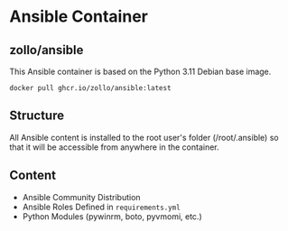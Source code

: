 # Ansible Container

## zollo/ansible

This Ansible container is based on the Python 3.11 Debian base image.

    docker pull ghcr.io/zollo/ansible:latest

## Structure

All Ansible content is installed to the root user's folder (/root/.ansible) so that it will be accessible from anywhere in the container.

## Content

* Ansible Community Distribution
* Ansible Roles Defined in `requirements.yml`
* Python Modules (pywinrm, boto, pyvmomi, etc.)
